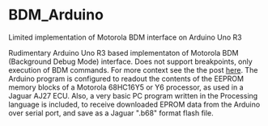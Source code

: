# BDM_Arduino
Limited implementation of Motorola BDM interface on Arduino Uno R3

Rudimentary Arduino Uno R3 based implementaton of Motorola BDM (Background Debug Mode) interface. Does not support breakpoints, only execution of BDM commands. For more context see the the post [here](https://chirpy8.github.io/software%20and%20firmware/post-Reflash1/). The Arduino program is configured to readout the contents of the EEPROM memory blocks of a Motorola 68HC16Y5 or Y6 processor, as used in a Jaguar AJ27 ECU. Also, a very basic PC program written in the Processing language is included, to receive downloaded EPROM data from the Arduino over serial port, and save as a Jaguar ".b68" format flash file.

